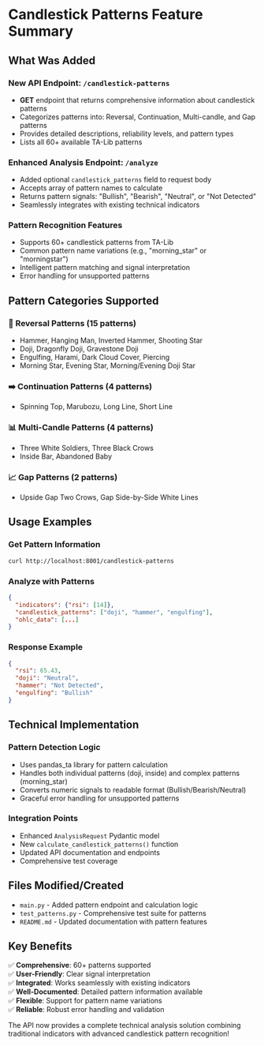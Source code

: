 # Candlestick Patterns Feature Summary

## What Was Added

### New API Endpoint: `/candlestick-patterns`
- **GET** endpoint that returns comprehensive information about candlestick patterns
- Categorizes patterns into: Reversal, Continuation, Multi-candle, and Gap patterns
- Provides detailed descriptions, reliability levels, and pattern types
- Lists all 60+ available TA-Lib patterns

### Enhanced Analysis Endpoint: `/analyze`
- Added optional `candlestick_patterns` field to request body
- Accepts array of pattern names to calculate
- Returns pattern signals: "Bullish", "Bearish", "Neutral", or "Not Detected"
- Seamlessly integrates with existing technical indicators

### Pattern Recognition Features
- Supports 60+ candlestick patterns from TA-Lib
- Common pattern name variations (e.g., "morning_star" or "morningstar")
- Intelligent pattern matching and signal interpretation
- Error handling for unsupported patterns

## Pattern Categories Supported

### 🔄 Reversal Patterns (15 patterns)
- Hammer, Hanging Man, Inverted Hammer, Shooting Star
- Doji, Dragonfly Doji, Gravestone Doji
- Engulfing, Harami, Dark Cloud Cover, Piercing
- Morning Star, Evening Star, Morning/Evening Doji Star

### ➡️ Continuation Patterns (4 patterns)  
- Spinning Top, Marubozu, Long Line, Short Line

### 📊 Multi-Candle Patterns (4 patterns)
- Three White Soldiers, Three Black Crows
- Inside Bar, Abandoned Baby

### 📈 Gap Patterns (2 patterns)
- Upside Gap Two Crows, Gap Side-by-Side White Lines

## Usage Examples

### Get Pattern Information
```bash
curl http://localhost:8001/candlestick-patterns
```

### Analyze with Patterns
```json
{
  "indicators": {"rsi": [14]},
  "candlestick_patterns": ["doji", "hammer", "engulfing"],
  "ohlc_data": [...]
}
```

### Response Example
```json
{
  "rsi": 65.43,
  "doji": "Neutral",
  "hammer": "Not Detected", 
  "engulfing": "Bullish"
}
```

## Technical Implementation

### Pattern Detection Logic
- Uses pandas_ta library for pattern calculation
- Handles both individual patterns (doji, inside) and complex patterns (morning_star)
- Converts numeric signals to readable format (Bullish/Bearish/Neutral)
- Graceful error handling for unsupported patterns

### Integration Points
- Enhanced `AnalysisRequest` Pydantic model
- New `calculate_candlestick_patterns()` function
- Updated API documentation and endpoints
- Comprehensive test coverage

## Files Modified/Created
- `main.py` - Added pattern endpoint and calculation logic
- `test_patterns.py` - Comprehensive test suite for patterns
- `README.md` - Updated documentation with pattern features

## Key Benefits
✅ **Comprehensive**: 60+ patterns supported  
✅ **User-Friendly**: Clear signal interpretation  
✅ **Integrated**: Works seamlessly with existing indicators  
✅ **Well-Documented**: Detailed pattern information available  
✅ **Flexible**: Support for pattern name variations  
✅ **Reliable**: Robust error handling and validation  

The API now provides a complete technical analysis solution combining traditional indicators with advanced candlestick pattern recognition!
